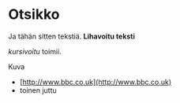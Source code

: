 
# Otsikko

Ja tähän sitten tekstiä. **Lihavoitu teksti**

*kursivoitu* toimii.

Kuva





* [http://www.bbc.co.uk](http://www.bbc.co.uk)
* toinen juttu





